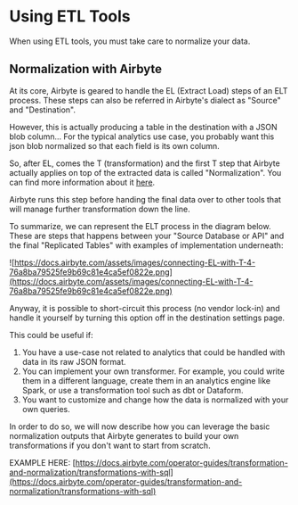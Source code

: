 # Using ETL Tools

When using ETL tools, you must take care to normalize your data.

## Normalization with Airbyte

At its core, Airbyte is geared to handle the EL (Extract Load) steps of an ELT process. These steps can also be referred in Airbyte's dialect as "Source" and "Destination".

However, this is actually producing a table in the destination with a JSON blob column... For the typical analytics use case, you probably want this json blob normalized so that each field is its own column.

So, after EL, comes the T (transformation) and the first T step that Airbyte actually applies on top of the extracted data is called "Normalization". You can find more information about it [here](https://docs.airbyte.com/understanding-airbyte/basic-normalization).

Airbyte runs this step before handing the final data over to other tools that will manage further transformation down the line.

To summarize, we can represent the ELT process in the diagram below. These are steps that happens between your "Source Database or API" and the final "Replicated Tables" with examples of implementation underneath:

![https://docs.airbyte.com/assets/images/connecting-EL-with-T-4-76a8ba79525fe9b69c81e4ca5ef0822e.png](https://docs.airbyte.com/assets/images/connecting-EL-with-T-4-76a8ba79525fe9b69c81e4ca5ef0822e.png)

Anyway, it is possible to short-circuit this process (no vendor lock-in) and handle it yourself by turning this option off in the destination settings page.

This could be useful if:

1. You have a use-case not related to analytics that could be handled with data in its raw JSON format.
2. You can implement your own transformer. For example, you could write them in a different language, create them in an analytics engine like Spark, or use a transformation tool such as dbt or Dataform.
3. You want to customize and change how the data is normalized with your own queries.

In order to do so, we will now describe how you can leverage the basic normalization outputs that Airbyte generates to build your own transformations if you don't want to start from scratch.

EXAMPLE HERE: [https://docs.airbyte.com/operator-guides/transformation-and-normalization/transformations-with-sql](https://docs.airbyte.com/operator-guides/transformation-and-normalization/transformations-with-sql)
